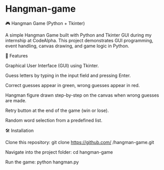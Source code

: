 # Hangman-game

🎮 Hangman Game (Python + Tkinter)

A simple Hangman Game built with Python and Tkinter GUI during my internship at CodeAlpha.
This project demonstrates GUI programming, event handling, canvas drawing, and game logic in Python.

🚀 Features

Graphical User Interface (GUI) using Tkinter.

Guess letters by typing in the input field and pressing Enter.

Correct guesses appear in green, wrong guesses appear in red.

Hangman figure drawn step-by-step on the canvas when wrong guesses are made.

Retry button at the end of the game (win or lose).

Random word selection from a predefined list.

🛠️ Installation

Clone this repository:
git clone https://github.com/
<your-username>/hangman-game.git

Navigate into the project folder:
cd hangman-game

Run the game:
python hangman.py
